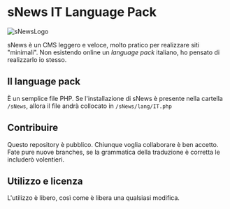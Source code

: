 # sNews IT Language Pack

![sNewsLogo](http://snewscms.com/download/snews_logo.png)

sNews è un CMS leggero e veloce, molto pratico per realizzare siti "minimali". Non esistendo online un _language pack_ italiano, ho pensato di realizzarlo io stesso.

## Il language pack
È un semplice file PHP. Se l'installazione di sNews è presente nella cartella ```/sNews```, allora il file andrà collocato in ```/sNews/lang/IT.php```

## Contribuire
Questo repository è pubblico. Chiunque voglia collaborare è ben accetto. Fate pure nuove branches, se la grammatica della traduzione è corretta le includerò volentieri.

## Utilizzo e licenza
L'utilizzo è libero, così come è libera una qualsiasi modifica.
